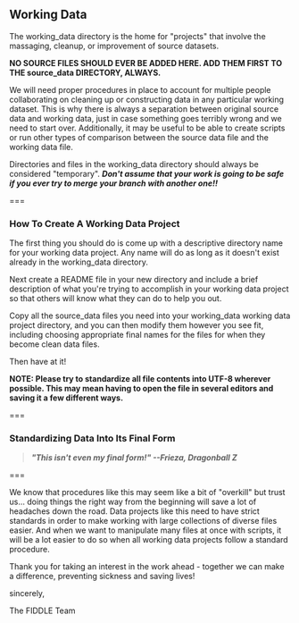 ## Working Data

The working_data directory is the home for "projects" that involve the
massaging, cleanup, or improvement of source datasets.

__NO SOURCE FILES SHOULD EVER BE ADDED HERE. ADD THEM FIRST TO THE 
source_data DIRECTORY, ALWAYS.__

We will need proper procedures in place to account for multiple people
collaborating on cleaning up or constructing data in any particular working 
dataset. This is why there is always a separation between original source 
data and working data, just in case something goes terribly wrong and we 
need to start over. Additionally, it may be useful to be able to create 
scripts or run other types of comparison between the source data file and 
the working data file.

Directories and files in the working_data directory should always be
considered "temporary". __*Don't assume that your work is going to be safe
if you ever try to merge your branch with another one!!*__

===

### How To Create A Working Data Project

The first thing you should do is come up with a descriptive directory name 
for your working data project. Any name will do as long as it doesn't exist 
already in the working_data directory.

Next create a README file in your new directory and include a brief 
description of what you're trying to accomplish in your working data project 
so that others will know what they can do to help you out.

Copy all the source_data files you need into your working_data working data
project directory, and you can then modify them however you see fit, including 
choosing appropriate final names for the files for when they become clean 
data files.

Then have at it!

__NOTE: Please try to standardize all file contents into UTF-8 wherever 
possible. This may mean having to open the file in several editors and 
saving it a few different ways.__

===

### Standardizing Data Into Its Final Form

> __*"This isn't even my final form!" --Frieza, Dragonball Z*__

===

We know that procedures like this may seem like a bit of "overkill" but trust 
us... doing things the right way from the beginning will save a lot of 
headaches down the road. Data projects like this need to have strict 
standards in order to make working with large collections of diverse files 
easier. And when we want to manipulate many files at once with scripts, it 
will be a lot easier to do so when all working data projects follow a standard 
procedure.

Thank you for taking an interest in the work ahead - together we can make
a difference, preventing sickness and saving lives!
  
sincerely,

The FIDDLE Team
